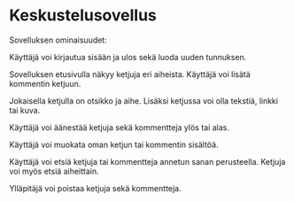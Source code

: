 # Keskustelusovellus

Sovelluksen ominaisuudet:

Käyttäjä voi kirjautua sisään ja ulos sekä luoda uuden tunnuksen.

Sovelluksen etusivulla näkyy ketjuja eri aiheista. Käyttäjä voi lisätä kommentin ketjuun.

Jokaisella ketjulla on otsikko ja aihe. Lisäksi ketjussa voi olla tekstiä, linkki tai kuva.

Käyttäjä voi äänestää ketjuja sekä kommentteja ylös tai alas.

Käyttäjä voi muokata oman ketjun tai kommentin sisältöä.

Käyttäjä voi etsiä ketjuja tai kommentteja annetun sanan perusteella. Ketjuja voi myös etsiä aiheittain.

Ylläpitäjä voi poistaa ketjuja sekä kommentteja.
